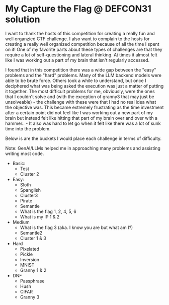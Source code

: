 # My Capture the Flag @ DEFCON31 solution

I want to thank the hosts of this competition for creating a really fun and well organzied CTF challenge. I also want to complain to the hosts for creating a really well organized competition because of all the time I spent on it! One of my favorite parts about these types of challenges are that they require a lot of self-questioning and lateral thinking. At times it almost felt like I was working out a part of my brain that isn't regularly accessed.

I found that in this competition there was a wide gap between the "easy" problems and the "hard" problems. Many of the LLM backend models were able to be brute force. Others took a while to understand, but once I deciphered what was being asked the execution was just a matter of putting it together. The most difficult problems for me, obviously, were the ones that I couldn't solve and (with the exception of granny3 that may just be unsolveable) - the challenge with these were that I had no real idea what the objective was. This became extremely frustrating as the time investment after a certain point did not feel like I was working out a new part of my brain but instead felt like hitting that part of my brain over and over with a hammer.. - It also was hard to let go when it felt like there was a lot of sunk time into the problem.

Below is are the buckets I would place each challenge in terms of difficulty.

Note: GenAI/LLMs helped me in approaching many problems and assisting writing most code.

- Basic:
    - Test
    - Cluster 2
- Easy:
    - Sloth
    - Spanglish
    - Cluster3
    - Pirate
    - Semantle
    - What is the flag 1, 2, 4, 5, 6
    - What is my IP 1 & 2
- Medium
    - What is the flag 3 (aka. I know you are but what am I?)
    - Semantle2
    - Cluster 1 & 3
- Hard
    - Pixelated
    - Pickle
    - Inversion
    - MNIST
    - Granny 1 & 2
- DNF
    - Passphrase
    - Hush
    - CIFAR
    - Granny 3